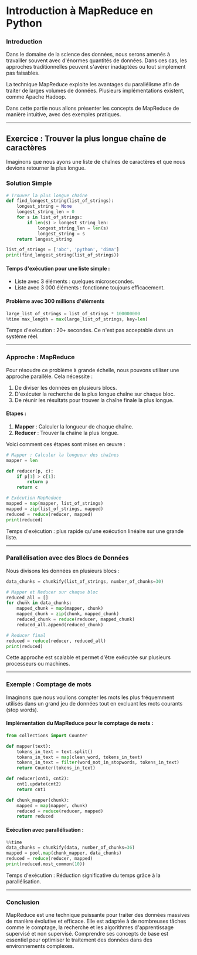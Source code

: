 
# Introduction à MapReduce en Python

### Introduction

Dans le domaine de la science des données, nous serons amenés à travailler souvent avec d'énormes quantités de données. Dans ces cas, les approches traditionnelles peuvent s'avérer inadaptées ou tout simplement pas faisables.&#x20;

La technique MapReduce exploite les avantages du parallélisme afin de traiter de larges volumes de données. Plusieurs implémentations existent, comme Apache Hadoop.&#x20;

Dans cette partie nous allons présenter les concepts de MapReduce de manière intuitive, avec des exemples pratiques.

---

## Exercice : Trouver la plus longue chaîne de caractères

Imaginons que nous ayons une liste de chaînes de caractères et que nous devions retourner la plus longue.

### Solution Simple

```python
# Trouver la plus longue chaîne
def find_longest_string(list_of_strings):
    longest_string = None
    longest_string_len = 0
    for s in list_of_strings:
        if len(s) > longest_string_len:
            longest_string_len = len(s)
            longest_string = s
    return longest_string

list_of_strings = ['abc', 'python', 'dima']
print(find_longest_string(list_of_strings))
```

#### Temps d'exécution pour une liste simple :

- Liste avec 3 éléments : quelques microsecondes.
- Liste avec 3 000 éléments : fonctionne toujours efficacement.

#### Problème avec 300 millions d'éléments

```python
large_list_of_strings = list_of_strings * 100000000
%time max_length = max(large_list_of_strings, key=len)
```

Temps d'exécution : 20+ secondes. Ce n'est pas acceptable dans un système réel.

---

### Approche : MapReduce

Pour résoudre ce problème à grande échelle, nous pouvons utiliser une approche parallèle. Cela nécessite :

1. De diviser les données en plusieurs blocs.
2. D'exécuter la recherche de la plus longue chaîne sur chaque bloc.
3. De réunir les résultats pour trouver la chaîne finale la plus longue.

#### Etapes :

1. **Mapper** : Calculer la longueur de chaque chaîne.
2. **Reducer** : Trouver la chaîne la plus longue.

Voici comment ces étapes sont mises en œuvre :

```python
# Mapper : Calculer la longueur des chaînes
mapper = len

def reducer(p, c):
    if p[1] > c[1]:
        return p
    return c

# Exécution MapReduce
mapped = map(mapper, list_of_strings)
mapped = zip(list_of_strings, mapped)
reduced = reduce(reducer, mapped)
print(reduced)
```

Temps d'exécution : plus rapide qu'une exécution linéaire sur une grande liste.

---

### Parallélisation avec des Blocs de Données

Nous divisons les données en plusieurs blocs :

```python
data_chunks = chunkify(list_of_strings, number_of_chunks=30)

# Mapper et Reducer sur chaque bloc
reduced_all = []
for chunk in data_chunks:
    mapped_chunk = map(mapper, chunk)
    mapped_chunk = zip(chunk, mapped_chunk)
    reduced_chunk = reduce(reducer, mapped_chunk)
    reduced_all.append(reduced_chunk)

# Reducer final
reduced = reduce(reducer, reduced_all)
print(reduced)
```

Cette approche est scalable et permet d'être exécutée sur plusieurs processeurs ou machines.

---

### Exemple : Comptage de mots

Imaginons que nous voulions compter les mots les plus fréquemment utilisés dans un grand jeu de données tout en excluant les mots courants (stop words).

#### Implémentation du MapReduce pour le comptage de mots :

```python
from collections import Counter

def mapper(text):
    tokens_in_text = text.split()
    tokens_in_text = map(clean_word, tokens_in_text)
    tokens_in_text = filter(word_not_in_stopwords, tokens_in_text)
    return Counter(tokens_in_text)

def reducer(cnt1, cnt2):
    cnt1.update(cnt2)
    return cnt1

def chunk_mapper(chunk):
    mapped = map(mapper, chunk)
    reduced = reduce(reducer, mapped)
    return reduced
```

#### Exécution avec parallélisation :

```python
%%time
data_chunks = chunkify(data, number_of_chunks=36)
mapped = pool.map(chunk_mapper, data_chunks)
reduced = reduce(reducer, mapped)
print(reduced.most_common(10))
```

Temps d'exécution : Réduction significative du temps grâce à la parallélisation.

---

### Conclusion

MapReduce est une technique puissante pour traiter des données massives de manière évolutive et efficace. Elle est adaptée à de nombreuses tâches comme le comptage, la recherche et les algorithmes d'apprentissage supervisé et non supervisé. Comprendre ses concepts de base est essentiel pour optimiser le traitement des données dans des environnements complexes.
